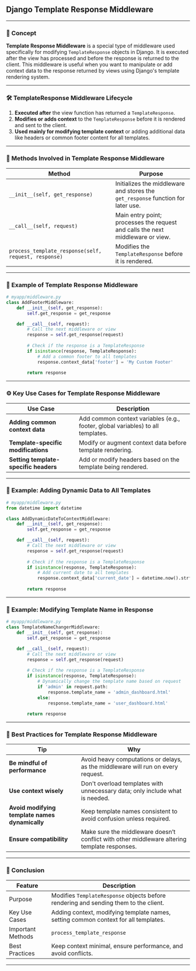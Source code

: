 ## Django Template Response Middleware

---

### 🧠 Concept

**Template Response Middleware** is a special type of middleware used specifically for modifying `TemplateResponse` objects in Django. It is executed after the view has processed and before the response is returned to the client. This middleware is useful when you want to manipulate or add context data to the response returned by views using Django's template rendering system.

---

### 🛠️ TemplateResponse Middleware Lifecycle

1. **Executed after** the view function has returned a `TemplateResponse`.
2. **Modifies or adds context** to the `TemplateResponse` before it is rendered and sent to the client.
3. **Used mainly for modifying template context** or adding additional data like headers or common footer content for all templates.

---

### 🔑 Methods Involved in Template Response Middleware

| Method                         | Purpose                                              |
|---------------------------------|------------------------------------------------------|
| `__init__(self, get_response)` | Initializes the middleware and stores the `get_response` function for later use. |
| `__call__(self, request)`      | Main entry point; processes the request and calls the next middleware or view. |
| `process_template_response(self, request, response)` | Modifies the `TemplateResponse` before it is rendered. |

---

### 🧩 Example of Template Response Middleware

```python
# myapp/middleware.py
class AddFooterMiddleware:
    def __init__(self, get_response):
        self.get_response = get_response

    def __call__(self, request):
        # Call the next middleware or view
        response = self.get_response(request)
        
        # Check if the response is a TemplateResponse
        if isinstance(response, TemplateResponse):
            # Add a common footer to all templates
            response.context_data['footer'] = 'My Custom Footer'
        
        return response
```

---

### ⚙️ Key Use Cases for Template Response Middleware

| Use Case                             | Description                                                        |
|--------------------------------------|--------------------------------------------------------------------|
| **Adding common context data**       | Add common context variables (e.g., footer, global variables) to all templates. |
| **Template-specific modifications**   | Modify or augment context data before template rendering.         |
| **Setting template-specific headers**| Add or modify headers based on the template being rendered.       |

---

### 🧪 Example: Adding Dynamic Data to All Templates

```python
# myapp/middleware.py
from datetime import datetime

class AddDynamicDateToContextMiddleware:
    def __init__(self, get_response):
        self.get_response = get_response

    def __call__(self, request):
        # Call the next middleware or view
        response = self.get_response(request)
        
        # Check if the response is a TemplateResponse
        if isinstance(response, TemplateResponse):
            # Add current date to all templates
            response.context_data['current_date'] = datetime.now().strftime('%Y-%m-%d')
        
        return response
```

---

### 🧩 Example: Modifying Template Name in Response

```python
# myapp/middleware.py
class TemplateNameChangerMiddleware:
    def __init__(self, get_response):
        self.get_response = get_response

    def __call__(self, request):
        # Call the next middleware or view
        response = self.get_response(request)
        
        # Check if the response is a TemplateResponse
        if isinstance(response, TemplateResponse):
            # Dynamically change the template name based on request
            if 'admin' in request.path:
                response.template_name = 'admin_dashboard.html'
            else:
                response.template_name = 'user_dashboard.html'
        
        return response
```

---

### 🧰 Best Practices for Template Response Middleware

| Tip                                  | Why                                           |
|--------------------------------------|-----------------------------------------------|
| **Be mindful of performance**        | Avoid heavy computations or delays, as the middleware will run on every request. |
| **Use context wisely**               | Don't overload templates with unnecessary data; only include what is needed. |
| **Avoid modifying template names dynamically** | Keep template names consistent to avoid confusion unless required. |
| **Ensure compatibility**             | Make sure the middleware doesn’t conflict with other middleware altering template responses. |

---

### 🧾 Conclusion

| Feature            | Description                                         |
|--------------------|-----------------------------------------------------|
| Purpose            | Modifies `TemplateResponse` objects before rendering and sending them to the client. |
| Key Use Cases      | Adding context, modifying template names, setting common context for all templates. |
| Important Methods  | `process_template_response` |
| Best Practices     | Keep context minimal, ensure performance, and avoid conflicts. |

---
